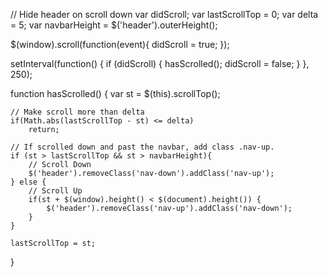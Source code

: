 // Hide header on scroll down
var didScroll;
var lastScrollTop = 0;
var delta = 5;
var navbarHeight = $('header').outerHeight();

$(window).scroll(function(event){
    didScroll = true;
});

setInterval(function() {
    if (didScroll) {
        hasScrolled();
        didScroll = false;
    }
}, 250);

function hasScrolled() {
    var st = $(this).scrollTop();
    
    // Make scroll more than delta
    if(Math.abs(lastScrollTop - st) <= delta)
        return;
    
    // If scrolled down and past the navbar, add class .nav-up.
    if (st > lastScrollTop && st > navbarHeight){
        // Scroll Down
        $('header').removeClass('nav-down').addClass('nav-up');
    } else {
        // Scroll Up
        if(st + $(window).height() < $(document).height()) {
            $('header').removeClass('nav-up').addClass('nav-down');
        }
    }
  
    lastScrollTop = st;
}
